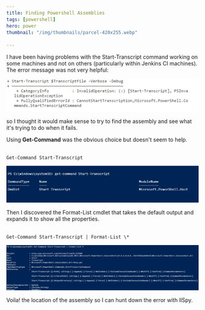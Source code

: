 ```yaml
---
title: Finding Powershell Assemblies
tags: [powershell]
hero: power
thumbnail: "/img/thumbnails/parcel-420x255.webp"

---
```


I have been having problems with the Start-Transcript command working on some machines and not on others (particularly
within Jenkins CI machines). The error message was not very helpful:

![powershell failure](/img/posts/finding-powershell-assemblies/start-transcript-failure.webp "failure")

so I thought it would make sense to try to find the assembly and see what it's trying to do when it fails.

Using **Get-Command** was the obvious choice but doesn't seem to help.

```

Get-Command Start-Transcript

```

![get command](/img/posts/finding-powershell-assemblies/get-command.webp "get-command")

Then I discovered the Format-List cmdlet
that takes the default output and expands it to show all the properties.

```

Get-Command Start-Transcript | Format-List \*

```

![get command format list](/img/posts/finding-powershell-assemblies/get-command-format-list.webp "get-command-format-list")

Voila! the location of the assembly so I can hunt down the error with IlSpy.
